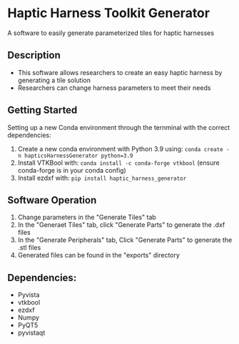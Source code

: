 # Haptic Harness Toolkit Generator

A software to easily generate parameterized tiles for haptic harnesses

## Description

-   This software allows researchers to create an easy haptic harness by generating a tile solution
-   Researchers can change harness parameters to meet their needs

## Getting Started

Setting up a new Conda environment through the ternminal with the correct dependencies:

1. Create a new conda environment with Python 3.9 using: `conda create -n hapticsHarnessGenerator python=3.9`
2. Install VTKBool with: `conda install -c conda-forge vtkbool` (ensure conda-forge is in your conda config)
3. Install ezdxf with: `pip install haptic_harness_generator`

## Software Operation

1. Change parameters in the "Generate Tiles" tab
2. In the "Generaet Tiles" tab, click "Generate Parts" to generate the .dxf files
3. In the "Generate Peripherals" tab, Click "Generate Parts" to generate the .stl files
4. Generated files can be found in the "exports" directory

## Dependencies:

-   Pyvista
-   vtkbool
-   ezdxf
-   Numpy
-   PyQT5
-   pyvistaqt
